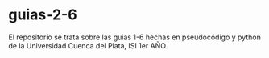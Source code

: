 # guias-2-6
El repositorio se trata sobre las guias 1-6 hechas en pseudocódigo y python de la Universidad Cuenca del Plata, ISI 1er AÑO.
